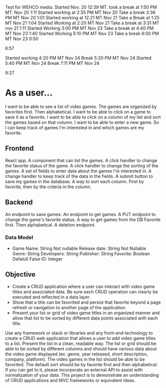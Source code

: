 Test for WEHCO media. Started Nov. 20 12:39 MT.
took a break at 1:50 PM MT. Nov 20
1:11
Started working at 2:35 PM MT Nov 20
Take a break 3:36 PM MT Nov 20
1:01
Started working at 12:21 MT Nov 21
Take a Break at 1:25 MT Nov 21
1:04
Started Working at 2:20 MT Nov 21
Take a break at 3:31 MT nov 21
1:11
Started Working 3:00 PM MT Nov 23
Take a break at 4:40 PM MT Nov 23
1:40
Started Working 5:10 PM MT Nov 23
Take a break 6:00 PM MT Nov 23
0:50

6:57

Started working 4:20 PM MT Nov 24
Break 5:20 PM MT Nov 24
Started 5:40 PM MT Nov 24
Break 7:11 PM MT Nov 24

9:27



# As a user...
I want to be able to see a list of video games. The games are organized by favorites first. Then alphabetical.
I want to be able to click on a game to save it as a favorite.
I want to be able to click on a column of my list and sort the games based on that column.
I want to be able to enter a new game.
So I can keep track of games I'm interested in and which games are my favorite.

## Frontend
React app.
A component that can list the games.
A click handler  to change the favorite status of the game.
A click handler to change the sorting of the games.
A set of fields to enter data about the games I'm interested in.
A change handler to keep track of the data in the fields.
A submit button to save my games in the database.
A way to sort each column. First by favorite, then by the criteria in the column.



## Backend
An endpoint to save games.
An endpoint to get games.
A PUT endpoint to change the game's favorite status.
A way to get games from the DB Favorite first. Then alphabetical.
A deletion endpoint.

### Data Model
* Game
    Name: String Not nullable
    Release date: String  Not Nullable
    Genre: String
    Developers: String
    Publisher: String
    Favorite: Boolean Defalult False
    ID: Integer





## Objective
* Create a CRUD application where a user can interact with video game titles and associated data. Be sure each CRUD operation can clearly be executed and reflected in a data layer.
* Show that a title can be favorited and persist that favorite beyond a page refresh or navigation to another page of the application.
* Present your list or grid of video game titles in an organized manner and allow that list to be sorted by different data points associated with each title.

Use any framework or stack or libraries and any front-end technology to create a CRUD web application that allows a user to add video game titles to a list. Present the list in a clean, readable way. The list or grid should be able to be sorted by different columns and should have various data about the video game displayed (ex. genre, year released, short description, company, platform). The video games in the list should be able to be favorited. The default sort should be by favorite first and then alphabetical. If you can get to it, please incorporate an external API to assist with normalization of your data. This project is to demonstrate an understanding of CRUD applications and MVC frameworks or equivalent ideas.

